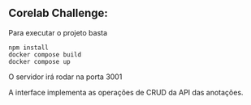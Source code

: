 ## Corelab Challenge:


Para executar o projeto basta
```
npm install
docker compose build
docker compose up
```

O servidor irá rodar na porta 3001


A interface implementa as operações de CRUD da API das anotações.
